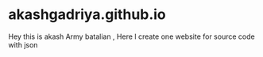 # akashgadriya.github.io
Hey this is akash Army batalian , Here I create one website for source code with json
